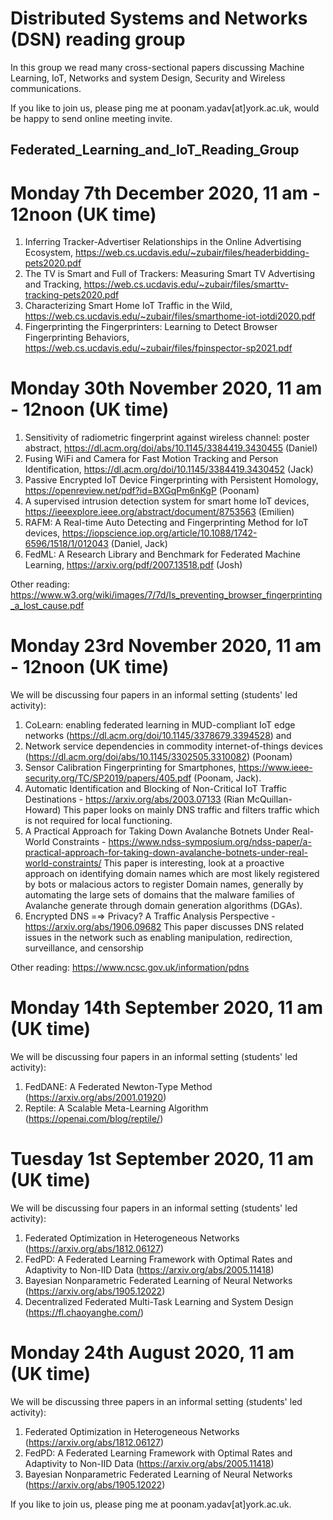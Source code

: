 # Distributed Systems and Networks (DSN) reading group

In this group we read many cross-sectional papers discussing Machine Learning, IoT, Networks and system Design, Security and Wireless communications. 

If you like to join us, please ping me at poonam.yadav[at]york.ac.uk, would be happy to send online meeting invite.



## Federated_Learning_and_IoT_Reading_Group

# Monday 7th December 2020, 11 am - 12noon (UK time)
1. Inferring Tracker-Advertiser Relationships in the Online Advertising Ecosystem, https://web.cs.ucdavis.edu/~zubair/files/headerbidding-pets2020.pdf
2. The TV is Smart and Full of Trackers: Measuring Smart TV Advertising and Tracking, https://web.cs.ucdavis.edu/~zubair/files/smarttv-tracking-pets2020.pdf
3. Characterizing Smart Home IoT Traffic in the Wild, https://web.cs.ucdavis.edu/~zubair/files/smarthome-iot-iotdi2020.pdf
4. Fingerprinting the Fingerprinters: Learning to Detect Browser Fingerprinting Behaviors, https://web.cs.ucdavis.edu/~zubair/files/fpinspector-sp2021.pdf


# Monday 30th November 2020, 11 am - 12noon (UK time)

1. Sensitivity of radiometric fingerprint against wireless channel: poster abstract, https://dl.acm.org/doi/abs/10.1145/3384419.3430455 (Daniel)
2. Fusing WiFi and Camera for Fast Motion Tracking and Person Identification, https://dl.acm.org/doi/10.1145/3384419.3430452 (Jack)
3. Passive Encrypted IoT Device Fingerprinting with Persistent Homology, https://openreview.net/pdf?id=BXGqPm6nKgP (Poonam)
4. A supervised intrusion detection system for smart home IoT devices, https://ieeexplore.ieee.org/abstract/document/8753563 (Emilien)
5. RAFM: A Real-time Auto Detecting and Fingerprinting Method for IoT devices, https://iopscience.iop.org/article/10.1088/1742-6596/1518/1/012043 (Daniel, Jack)
6. FedML: A Research Library and Benchmark for Federated Machine Learning, https://arxiv.org/pdf/2007.13518.pdf (Josh)

Other reading: https://www.w3.org/wiki/images/7/7d/Is_preventing_browser_fingerprinting_a_lost_cause.pdf
# Monday 23rd November 2020, 11 am - 12noon (UK time)

We will be discussing four papers in an informal setting (students' led activity): 

1. CoLearn: enabling federated learning in MUD-compliant IoT edge networks (https://dl.acm.org/doi/10.1145/3378679.3394528) and 
2. Network service dependencies in commodity internet-of-things devices (https://dl.acm.org/doi/abs/10.1145/3302505.3310082) (Poonam)
3. Sensor Calibration Fingerprinting for Smartphones, https://www.ieee-security.org/TC/SP2019/papers/405.pdf (Poonam, Jack).
4. Automatic Identification and Blocking of Non-Critical IoT Traffic Destinations - https://arxiv.org/abs/2003.07133 (Rian McQuillan-Howard)
This paper looks on mainly DNS traffic and filters traffic which is not required for local functioning. 
5. A Practical Approach for Taking Down Avalanche Botnets Under Real-World Constraints - https://www.ndss-symposium.org/ndss-paper/a-practical-approach-for-taking-down-avalanche-botnets-under-real-world-constraints/ This paper is interesting, look at a proactive approach on identifying domain names which are most likely registered by bots or malacious actors to register Domain names, generally by automating the large sets of domains that the malware
families of Avalanche generate through domain generation algorithms (DGAs).
6. Encrypted DNS =⇒ Privacy? A Traffic Analysis Perspective - https://arxiv.org/abs/1906.09682 This paper discusses DNS related issues in the network such as enabling manipulation, redirection, surveillance, and censorship

Other reading: https://www.ncsc.gov.uk/information/pdns


# Monday 14th September 2020, 11 am (UK time)

We will be discussing four papers in an informal setting (students' led activity): 

1. FedDANE: A Federated Newton-Type Method (https://arxiv.org/abs/2001.01920)
2. Reptile: A Scalable Meta-Learning Algorithm (https://openai.com/blog/reptile/)


# Tuesday 1st September 2020, 11 am (UK time)

We will be discussing four papers in an informal setting (students' led activity): 

1. Federated Optimization in Heterogeneous Networks (https://arxiv.org/abs/1812.06127)
2. FedPD: A Federated Learning Framework with Optimal Rates and Adaptivity to Non-IID Data (https://arxiv.org/abs/2005.11418)
3. Bayesian Nonparametric Federated Learning of Neural Networks (https://arxiv.org/abs/1905.12022)
4. Decentralized Federated Multi-Task Learning and System Design (https://fl.chaoyanghe.com/)

# Monday 24th August 2020, 11 am (UK time)

We will be discussing three papers in an informal setting (students' led activity): 

1. Federated Optimization in Heterogeneous Networks (https://arxiv.org/abs/1812.06127)
2. FedPD: A Federated Learning Framework with Optimal Rates and Adaptivity to Non-IID Data (https://arxiv.org/abs/2005.11418)
3. Bayesian Nonparametric Federated Learning of Neural Networks (https://arxiv.org/abs/1905.12022)

If you like to join us, please ping me at poonam.yadav[at]york.ac.uk.


